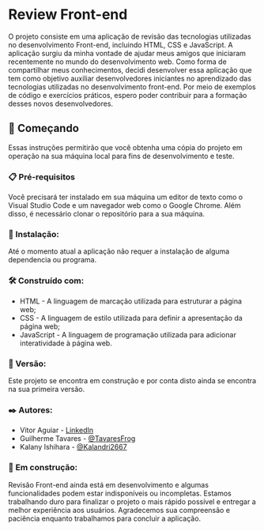 <h1>Review Front-end</h1>

<p>O projeto consiste em uma aplicação de revisão das tecnologias utilizadas no desenvolvimento Front-end, incluindo HTML, CSS e JavaScript. A aplicação surgiu da minha vontade de ajudar meus amigos que iniciaram recentemente no mundo do desenvolvimento web. Como forma de compartilhar meus conhecimentos, decidi desenvolver essa aplicação que tem como objetivo auxiliar desenvolvedores iniciantes no aprendizado das tecnologias utilizadas no desenvolvimento front-end. Por meio de exemplos de código e exercícios práticos, espero poder contribuir para a formação desses novos desenvolvedores.</p>

<h2>🚀 Começando</h2>

<p>Essas instruções permitirão que você obtenha uma cópia do projeto em operação na sua máquina local para fins de desenvolvimento e teste.</p>

<h3>📋 Pré-requisitos</h3>

<p>Você precisará ter instalado em sua máquina um editor de texto como o Visual Studio Code e um navegador web como o Google Chrome. Além disso, é necessário clonar o repositório para a sua máquina.</p>

<h3>🔧 Instalação:</h3>

<p>Até o momento atual a aplicação não requer a instalação de alguma dependencia ou programa.</p>

<h3>🛠️ Construído com:</h3>

<ul>
	<li>HTML - A linguagem de marcação utilizada para estruturar a página web;</li>
	<li>CSS - A linguagem de estilo utilizada para definir a apresentação da página web;</li>
	<li>JavaScript - A linguagem de programação utilizada para adicionar interatividade à página web.</li>
</ul>

<h3>📌 Versão:</h3>

<p>Este projeto se encontra em construção e por conta disto ainda se encontra na sua primeira versão.</p>

<h3>✒️ Autores:</h3>

<ul>
	<li>Vitor Aguiar - <a href="www.linkedin.com/in/vitor-aguiar-ab3937192/">LinkedIn</a></li>
	<li>Guilherme Tavares - <a href="https://github.com/TavaresFrog"> @TavaresFrog</a></li>
	<li>Kalany Ishihara - <a href="https://github.com/Kalandri2667">@Kalandri2667</a></li>
</ul>

<h3>🚧 Em construção:</h3>

<p>Revisão Front-end ainda está em desenvolvimento e algumas funcionalidades podem estar indisponíveis ou incompletas. Estamos trabalhando duro para finalizar o projeto o mais rápido possível e entregar a melhor experiência aos usuários. Agradecemos sua compreensão e paciência enquanto trabalhamos para concluir a aplicação.</p>
